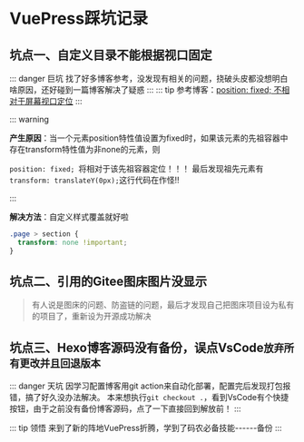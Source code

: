 # VuePress踩坑记录

## 坑点一、自定义目录不能根据视口固定

::: danger 巨坑
找了好多博客参考，没发现有相关的问题，挠破头皮都没想明白啥原因，还好碰到一篇博客解决了疑惑
:::
::: tip
参考博客：[position: fixed; 不相对于屏幕视口定位](https://www.jianshu.com/p/238ccd35fa6d?utm_campaign=maleskine&utm_content=note&utm_medium=seo_notes&utm_source=recommendation)
:::

::: warning

**产生原因**：当一个元素position特性值设置为fixed时，如果该元素的先祖容器中存在transform特性值为非none的元素，则

`position: fixed; `将相对于该先祖容器定位！！！ 最后发现祖先元素有`transform: translateY(0px);`这行代码在作怪!!

:::

**解决方法**：自定义样式覆盖就好啦

```css
.page > section {
  transform: none !important;
}

```

## 坑点二、引用的Gitee图床图片没显示

> 有人说是图床的问题、防盗链的问题，最后才发现自己把图床项目设为私有的项目了，重新设为开源成功解决

## 坑点三、Hexo博客源码没有备份，误点VsCode`放弃所有更改并且回退版本`

::: danger 天坑
因学习配置博客用git action来自动化部署，配置完后发现打包报错，搞了好久没办法解决。
本来想执行`git checkout .`，看到VsCode有个快捷按钮，由于之前没有备份博客源码，点了一下直接回到解放前！
:::

::: tip 领悟
来到了新的阵地VuePress折腾，学到了码农必备技能------备份
:::
